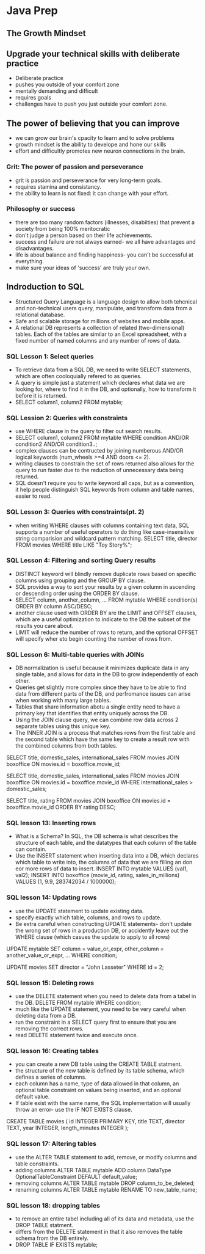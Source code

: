 # Java Prep

## The Growth Mindset

## Upgrade your technical skills with deliberate practice

- Deliberate practice
- pushes you outside of your comfort zone
- mentally demanding and difficult
- requires goals
- challenges have to push you just outside your comfort zone.

## The power of believing that you can improve

- we can grow our brain's cpacity to learn and to solve problems
- growth mindset is the ability to develope and hone our skills
- effort and difficultly promotes new neuron connections in the brain.

### Grit: The power of passion and perseverance

- grit is passion and perseverance for very long-term goals.
- requires stamina and consistancy.
- the ability to learn is not fixed: it can change with your effort.

### Philosophy or success

- there are too many random factors (illnesses, disabilties) that prevent a society from being 100% meritocratic
- don't judge a person based on their life achievements.
- success and failure are not always earned- we all have advantages and disadvantages.
- life is about balance and finding happiness- you can't be successful at everything.
- make sure your ideas of 'success' are truly your own.

## Indroduction to SQL

- Structured Query Language is a language design to allow both tehcnical and non-technical users query, manipulate, and transform data from a relational database.
- Safe and scalable storage for millions of websites and mobile apps.
- A relational DB represents a collection of related (two-dimensional) tables. Each of the tables are similar to an Excel spreadsheet, with a fixed number of named columns and any number of rows of data.

### SQL Lesson 1: Select queries

- To retrieve data from a SQL DB, we need to write SELECT statements, which are often cooloquially refered to as queries.
- A query is simple just a statement which declares what data we are looking for, where to find it in the DB, and optionally, how to transform it before it is returned.
- SELECT column1, column2 FROM mytable;

### SQL Lession 2: Queries with constraints

- use WHERE clause in the query to filter out search results.
- SELECT column1, column2 FROM mytable WHERE condition AND/OR condition2 AND/OR condition3..;
- complex clauses can be contructed by joining numberous AND/OR logical keywords (num_wheels >=4 AND doors <= 2).
- writing clauses to constrain the set of rows returned also allows for the query to run faster due to the reduction of unnecessary data being returned.
- SQL doesn't require  you to write keyword all caps, but as a convention, it help people distinguish SQL keywords from column and table names, easier to read.

### SQL Lesson 3: Queries with constraints(pt. 2)

- when writing WHERE clauses with columns containing text data, SQL supports a number of useful operators to do thing like case-insensitive string comparision and wildcard pattern matching.
SELECT title, director FROM movies
WHERE title LIKE "Toy Story%";

### SQL Lesson 4: Filtering and sorting Query results

- DISTINCT keyword will blindly remove duplicate rows based on specific columns using grouping and the GROUP BY clause.
- SQL provides a way to sort your results by a given column in ascending or descending order using the ORDER BY clause.
- SELECT column, another_column, …
FROM mytable
WHERE condition(s)
ORDER BY column ASC/DESC;
- another clause used with ORDER BY are the LIMIT and OFFSET clauses, which are a useful optimization to indicate to the DB the subset of the results you care about.
- LIMIT will reduce the number of rows to return, and the optional OFFSET will specify wher eto begin counting the number of rows from.


### SQL Lesson 6: Multi-table queries with JOINs

- DB normalization is useful because it minimizes duplicate data in any single table, and allows for data in the DB to grow independently of each other.
- Queries get slightly more complex since they have to be able to find data from different parts of the DB, and perfromance issues can arise when working with many large tables.
- Tables that share information abotu a single entity need to have a primary key that identifies that entity uniquely across the DB.
- Using the JOIN clause query, we can combine row data across 2 separate tables using this unique key.
- The INNER JOIN is a process that matches rows from the first table and the second table which have the same key to create a result row with the combined columns from both tables.

SELECT title, domestic_sales, international_sales 
FROM movies
  JOIN boxoffice
    ON movies.id = boxoffice.movie_id;

SELECT title, domestic_sales, international_sales
FROM movies
  JOIN boxoffice
    ON movies.id = boxoffice.movie_id
WHERE international_sales > domestic_sales;

SELECT title, rating
FROM movies
  JOIN boxoffice
    ON movies.id = boxoffice.movie_id
ORDER BY rating DESC;

### SQL lesson 13: Inserting rows

- What is a Schema? In SQL, the DB schema is what describes the structure of each table, and the datatypes that each column of the table can contain.
- Use the INSERT statement when inserting data into a DB, which declares which table to write into, the columns of data that we are filling an don eor more rows of data to insert. INSERT INTO mytable VALUES (val1, val2);
INSERT INTO boxoffice
(movie_id, rating, sales_in_millions)
VALUES (1, 9.9, 283742034 / 1000000);

### SQL lesson 14: Updating rows

- use the UPDATE statement to update existing data.
- specify exactly which table, columns, and rows to update.
- Be extra careful when constructing UPDATE statements- don't update the wrong set of rows in a production DB, or accidently leave out the WHERE clause (which casues the update to apply to all rows)

UPDATE mytable
SET column = value_or_expr, 
    other_column = another_value_or_expr, 
    …
WHERE condition;

UPDATE movies
SET director = "John Lasseter"
WHERE id = 2;

### SQL lesson 15: Deleting rows

- use the DELETE statement when you need to delete data from a tabel in the DB.
DELETE FROM mytable
WHERE condition;
- much like the UPDATE statement, you need to be very careful when deleting data from a DB.
- run the constraint in a SELECT query first to ensure that you are removing the correct rows.
- read DELETE statement twice and execute once.


### SQL lesson 16: Creating tables

- you can create a new DB table using the CREATE TABLE statment.
- the structure of the new table is defined by its table schema, which defines a series of columns.
- each column has a name, type of data allowed in that column, an optional table constraint on values being inserted, and an optional default value.
- If table exist with the same name, the SQL implementation will usually throw an error- use the IF NOT EXISTS clause.

CREATE TABLE movies (
    id INTEGER PRIMARY KEY,
    title TEXT,
    director TEXT,
    year INTEGER, 
    length_minutes INTEGER
);

### SQL lesson 17: Altering tables

- use the ALTER TABLE statement to add, remove, or modify columns and table constraints.
- adding columns
ALTER TABLE mytable
ADD column DataType OptionalTableConstraint 
    DEFAULT default_value;
- removing columns
ALTER TABLE mytable
DROP column_to_be_deleted;
- renaming columns
ALTER TABLE mytable
RENAME TO new_table_name;

### SQL lesson 18: dropping tables

- to remove an entire tabel including all of its data and metadata, use the DROP TABLE statment.
- differs from the DELETE statement in that it also removes the table schema from the DB entirely.
- DROP TABLE IF EXISTS mytable;
